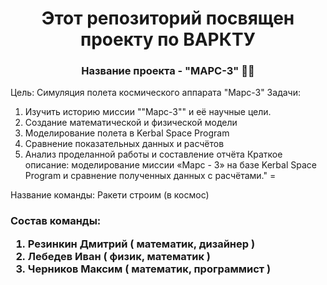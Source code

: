 <h1 align="center"> Этот репозиторий посвящен проекту по ВАРКТУ </a> 
<h3 align="center">Название проекта - "МАРС-3" 🚀🔴</h3>

Цель: Симуляция полета космического аппарата "Марс-3"
Задачи:
1. Изучить историю миссии ""Марс-3"" и её научные цели.
2. Создание математической и физической модели 
3. Моделирование полета в Kerbal Space Program 
4. Сравнение показательных данных и расчётов 
5. Анализ проделанной работы и составление отчёта
Краткое описание: моделирование миссии «Марс - 3» на базе Kerbal Space Program и сравнение полученных данных с расчётами."
=

Название команды:
Ракети строим (в космос)<h3>

Состав команды:
1. Резинкин Дмитрий ( математик, дизайнер )
2. Лебедев Иван ( физик, математик )
3. Черников Максим ( математик, программист )

